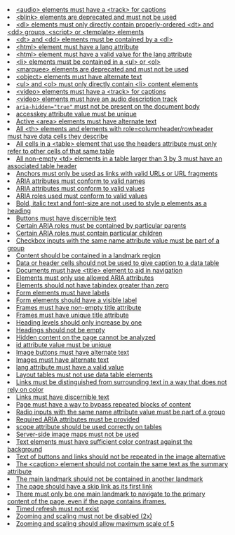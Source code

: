 <li><a href="/rules/axe/2.6/audio-caption">&lt;audio&gt; elements must have a &lt;track&gt; for captions</a></li>
<li><a href="/rules/axe/2.6/blink">&lt;blink&gt; elements are deprecated and must not be used</a></li>
<li><a href="/rules/axe/2.6/definition-list">&lt;dl&gt; elements must only directly contain properly-ordered &lt;dt&gt; and &lt;dd&gt; groups, &lt;script&gt; or &lt;template&gt; elements</a></li>
<li><a href="/rules/axe/2.6/dlitem">&lt;dt&gt; and &lt;dd&gt; elements must be contained by a &lt;dl&gt;</a></li>
<li><a href="/rules/axe/2.6/html-has-lang">&lt;html&gt; element must have a lang attribute</a></li>
<li><a href="/rules/axe/2.6/html-lang-valid">&lt;html&gt; element must have a valid value for the lang attribute</a></li>
<li><a href="/rules/axe/2.6/listitem">&lt;li&gt; elements must be contained in a &lt;ul&gt; or &lt;ol&gt;</a></li>
<li><a href="/rules/axe/2.6/marquee">&lt;marquee&gt; elements are deprecated and must not be used</a></li>
<li><a href="/rules/axe/2.6/object-alt">&lt;object&gt; elements must have alternate text</a></li>
<li><a href="/rules/axe/2.6/list">&lt;ul&gt; and &lt;ol&gt; must only directly contain &lt;li&gt; content elements</a></li>
<li><a href="/rules/axe/2.6/video-caption">&lt;video&gt; elements must have a &lt;track&gt; for captions</a></li>
<li><a href="/rules/axe/2.6/video-description">&lt;video&gt; elements must have an audio description track</a></li>
<li><a href="/rules/axe/2.6/aria-hidden-body"><code>aria-hidden="true"</code> must not be present on the document body</a></li>
<li><a href="/rules/axe/2.6/accesskeys">accesskey attribute value must be unique</a></li>
<li><a href="/rules/axe/2.6/area-alt">Active &lt;area&gt; elements must have alternate text</a></li>
<li><a href="/rules/axe/2.6/th-has-data-cells">All &lt;th&gt; elements and elements with role=columnheader/rowheader must have data cells they describe</a></li>
<li><a href="/rules/axe/2.6/td-headers-attr">All cells in a &lt;table&gt; element that use the headers attribute must only refer to other cells of that same table</a></li>
<li><a href="/rules/axe/2.6/td-has-header">All non-empty &lt;td&gt; elements in a table larger than 3 by 3 must have an associated table header</a></li>
<li><a href="/rules/axe/2.6/href-no-hash">Anchors must only be used as links with valid URLs or URL fragments</a></li>
<li><a href="/rules/axe/2.6/aria-valid-attr">ARIA attributes must conform to valid names</a></li>
<li><a href="/rules/axe/2.6/aria-valid-attr-value">ARIA attributes must conform to valid values</a></li>
<li><a href="/rules/axe/2.6/aria-roles">ARIA roles used must conform to valid values</a></li>
<li><a href="/rules/axe/2.6/p-as-heading">Bold, italic text and font-size are not used to style p elements as a heading</a></li>
<li><a href="/rules/axe/2.6/button-name">Buttons must have discernible text</a></li>
<li><a href="/rules/axe/2.6/aria-required-parent">Certain ARIA roles must be contained by particular parents</a></li>
<li><a href="/rules/axe/2.6/aria-required-children">Certain ARIA roles must contain particular children</a></li>
<li><a href="/rules/axe/2.6/checkboxgroup">Checkbox inputs with the same name attribute value must be part of a group</a></li>
<li><a href="/rules/axe/2.6/region">Content should be contained in a landmark region</a></li>
<li><a href="/rules/axe/2.6/table-fake-caption">Data or header cells should not be used to give caption to a data table</a></li>
<li><a href="/rules/axe/2.6/document-title">Documents must have &lt;title&gt; element to aid in navigation</a></li>
<li><a href="/rules/axe/2.6/aria-allowed-attr">Elements must only use allowed ARIA attributes</a></li>
<li><a href="/rules/axe/2.6/tabindex">Elements should not have tabindex greater than zero</a></li>
<li><a href="/rules/axe/2.6/label">Form elements must have labels</a></li>
<li><a href="/rules/axe/2.6/label-title-only">Form elements should have a visible label</a></li>
<li><a href="/rules/axe/2.6/frame-title">Frames must have non-empty title attribute</a></li>
<li><a href="/rules/axe/2.6/frame-title-unique">Frames must have unique title attribute</a></li>
<li><a href="/rules/axe/2.6/heading-order">Heading levels should only increase by one</a></li>
<li><a href="/rules/axe/2.6/empty-heading">Headings should not be empty</a></li>
<li><a href="/rules/axe/2.6/hidden-content">Hidden content on the page cannot be analyzed</a></li>
<li><a href="/rules/axe/2.6/duplicate-id">id attribute value must be unique</a></li>
<li><a href="/rules/axe/2.6/input-image-alt">Image buttons must have alternate text</a></li>
<li><a href="/rules/axe/2.6/image-alt">Images must have alternate text</a></li>
<li><a href="/rules/axe/2.6/valid-lang">lang attribute must have a valid value</a></li>
<li><a href="/rules/axe/2.6/layout-table">Layout tables must not use data table elements</a></li>
<li><a href="/rules/axe/2.6/link-in-text-block">Links must be distinguished from surrounding text in a way that does not rely on color</a></li>
<li><a href="/rules/axe/2.6/link-name">Links must have discernible text</a></li>
<li><a href="/rules/axe/2.6/bypass">Page must have a way to bypass repeated blocks of content</a></li>
<li><a href="/rules/axe/2.6/radiogroup">Radio inputs with the same name attribute value must be part of a group</a></li>
<li><a href="/rules/axe/2.6/aria-required-attr">Required ARIA attributes must be provided</a></li>
<li><a href="/rules/axe/2.6/scope-attr-valid">scope attribute should be used correctly on tables</a></li>
<li><a href="/rules/axe/2.6/server-side-image-map">Server-side image maps must not be used</a></li>
<li><a href="/rules/axe/2.6/color-contrast">Text elements must have sufficient color contrast against the background</a></li>
<li><a href="/rules/axe/2.6/image-redundant-alt">Text of buttons and links should not be repeated in the image alternative</a></li>
<li><a href="/rules/axe/2.6/table-duplicate-name">The &lt;caption&gt; element should not contain the same text as the summary attribute</a></li>
<li><a href="/rules/axe/2.6/landmark-main-is-top-level">The main landmark should not be contained in another landmark</a></li>
<li><a href="/rules/axe/2.6/skip-link">The page should have a skip link as its first link</a></li>
<li><a href="/rules/axe/2.6/landmark-one-main">There must only be one main landmark to navigate to the primary content of the page, even if the page contains iframes.</a></li>
<li><a href="/rules/axe/2.6/meta-refresh">Timed refresh must not exist</a></li>
<li><a href="/rules/axe/2.6/meta-viewport">Zooming and scaling must not be disabled (2x)</a></li>
<li><a href="/rules/axe/2.6/meta-viewport-large">Zooming and scaling should allow maximum scale of 5</a></li>
